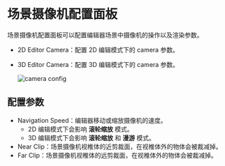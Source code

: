 # 场景摄像机配置面板

场景摄像机配置面板可以配置编辑器场景中摄像机的操作以及渲染参数。

- 2D Editor Camera：配置 2D 编辑模式下的 camera 参数。

- 3D Editor Camera：配置 3D 编辑模式下的 camera 参数。

  ![camera config](https://gitee.com/nlpleaf/PicGo/raw/master/e0488a0b3d0759eb73f6fd4a5f623ec3)

## 配置参数

- Navigation Speed：编辑器移动或缩放摄像机的速度。
  - 2D 编辑模式下会影响 **滚轮缩放** 模式。
  - 3D 编辑模式下会影响 **滚轮缩放** 和 **漫游** 模式。
- Near Clip：场景摄像机视椎体的近剪裁面，在视椎体外的物体会被裁减掉。
- Far Clip：场景摄像机视椎体的远剪裁面，在视椎体外的物体会被裁减掉。